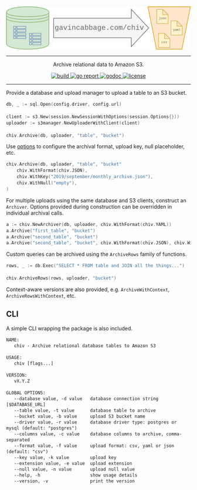 ![Image](img/chiv.png)

---

<p align="center">
    Archive relational data to Amazon S3.
</p>

<div align="center">
    <a href="https://github.com/gavincabbage/chiv/actions">
        <img src="https://github.com/gavincabbage/chiv/workflows/build/badge.svg" alt="build" />
    </a>
    <a href="https://goreportcard.com/report/gavincabbage.com/chiv">
        <img src="https://goreportcard.com/badge/gavincabbage.com/chiv" alt="go report" />
    </a>
    <a href="https://godoc.org/gavincabbage.com/chiv">
        <img src="https://godoc.org/gavincabbage.com/chiv?status.svg" alt="godoc" />
    </a>
    <a href="https://gavincabbage.com/chiv/blob/master/LICENSE">
        <img src="http://img.shields.io/badge/License-MIT-blue.svg" alt="license" />
    </a>
</div>

---

Provide a database and upload manager to upload a table to an S3 bucket.

```go
db, _ := sql.Open(config.driver, config.url)

client := s3.New(session.NewSessionWithOptions(session.Options{}))
uploader := s3manager.NewUploaderWithClient(client)

chiv.Archive(db, uploader, "table", "bucket")
``` 

Use [options](https://github.com/gavincabbage/chiv/blob/master/options.go) to configure the archival format,
upload key, null placeholder, etc.

```go
chiv.Archive(db, uploader, "table", "bucket"
    chiv.WithFormat(chiv.JSON),
    chiv.WithKey("2019/september/monthly_archive.json"),
    chiv.WithNull("empty"),
)
```

For multiple uploads using the same database and S3 clients, construct an `Archiver`. Options provided during
construction can be overridden in individual archival calls.

```go
a := chiv.NewArchiver(db, uploader, chiv.WithFormat(chiv.YAML))
a.Archive("first_table", "bucket")
a.Archive("second_table", "bucket")
a.Archive("second_table", "bucket", chiv.WithFormat(chiv.JSON), chiv.WithKey("second_table.json"))
``` 

Custom queries can be archived using the `ArchiveRows` family of functions.

```go
rows, _ := db.Exec("SELECT * FROM table and JOIN all the things...")

chiv.ArchiveRows(rows, uploader, "bucket")
``` 

Context-aware versions are also provided, e.g. `ArchiveWithContext`, `ArchiveRowsWithContext`, etc.

## CLI

A simple CLI wrapping the package is also included.

```text
NAME:
   chiv - Archive relational database tables to Amazon S3

USAGE:
   chiv [flags...]

VERSION:
   vX.Y.Z

GLOBAL OPTIONS:
   --database value, -d value   database connection string [$DATABASE_URL]
   --table value, -t value      database table to archive
   --bucket value, -b value     upload S3 bucket name
   --driver value, -r value     database driver type: postgres or mysql (default: "postgres")
   --columns value, -c value    database columns to archive, comma-separated
   --format value, -f value     upload format: csv, yaml or json (default: "csv")
   --key value, -k value        upload key
   --extension value, -e value  upload extension
   --null value, -n value       upload null value
   --help, -h                   show usage details
   --version, -v                print the version

```
